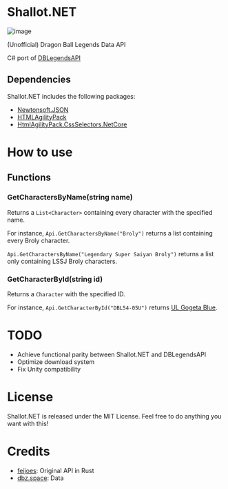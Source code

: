 # Shallot.NET
![image](https://github.com/Helix128/Shallot.NET/assets/15237757/7c23d2b2-fbbd-4d24-86a1-66acbf480a99)

(Unofficial) Dragon Ball Legends Data API

C# port of [DBLegendsAPI](https://github.com/feijoes/DBlegendsAPI)


## Dependencies
Shallot.NET includes the following packages:
- [Newtonsoft.JSON](https://github.com/JamesNK/Newtonsoft.Json/tree/master)
- [HTMLAgilityPack](https://github.com/zzzprojects/html-agility-pack/tree/master)
- [HtmlAgilityPack.CssSelectors.NetCore](https://github.com/trenoncourt/HtmlAgilityPack.CssSelectors.NetCore)

# How to use
## Functions

### GetCharactersByName(string name)

Returns a ```List<Character>``` containing every character with the specified name.

For instance, ```Api.GetCharactersByName("Broly")``` returns a list containing every Broly character.

```Api.GetCharactersByName("Legendary Super Saiyan Broly")``` returns a list only containing LSSJ Broly characters.

### GetCharacterById(string id)

Returns a ```Character``` with the specified ID.

For instance, ```Api.GetCharacterById("DBL54-05U")``` returns [UL Gogeta Blue](https://legends.dbz.space/characters/508).

# TODO

- Achieve functional parity between Shallot.NET and DBLegendsAPI
- Optimize download system
- Fix Unity compatibility

# License

Shallot.NET is released under the MIT License. Feel free to do anything you want with this!

# Credits

- [feijoes](https://github.com/feijoes): Original API in Rust
- [dbz.space](https://legends.dbz.space/): Data
